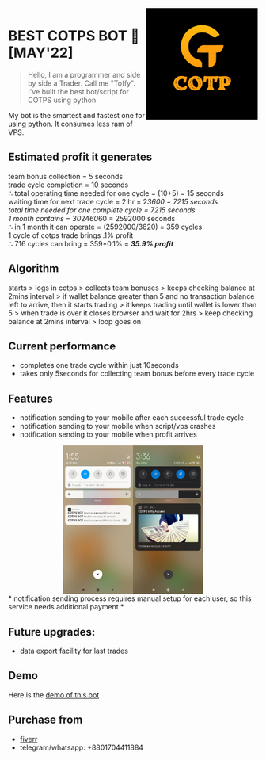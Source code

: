 <img src="img/cotps_logo.png" align="right" />

# BEST COTPS BOT :robot: [MAY'22] 
> Hello, I am a programmer and side by side a Trader. Call me "Toffy". I've built the best bot/script for COTPS using python.

My bot is the smartest and fastest one for using python. It consumes less ram of VPS.

## Estimated profit it generates
team bonus collection = 5 seconds <br/>
trade cycle completion = 10 seconds <br/>
∴ total operating time needed for one cycle = (10+5) = 15 seconds <br/>
waiting time for next trade cycle =  2 hr = 2*3600 = 7215 seconds <br/>
total time needed for one complete cycle =  7215 seconds <br/>
1 month contains = 30*24*60*60 = 2592000 seconds <br/>
∴ in 1 month it can operate = (2592000/3620) = 359 cycles <br/>
1 cycle of cotps trade brings .1% profit <br/>
∴ 716 cycles can bring = 359*0.1% = ***35.9% profit***

## Algorithm
starts > logs in cotps > collects team bonuses > keeps checking balance at 2mins interval > if wallet balance greater than 5 and no transaction balance left to arrive, then it starts trading > it keeps trading until wallet is lower than 5 > when trade is over it closes browser and wait for 2hrs > keep checking balance at 2mins interval > loop goes on

## Current performance
- completes one trade cycle within just 10seconds 
- takes only 5seconds for collecting team bonus before every trade cycle

## Features 
- notification sending to your mobile after each successful trade cycle
- notification sending to your mobile when script/vps crashes
- notification sending to your mobile when profit arrives 
<div style="display: flex; justify-content: center; align-items: center; height: 300px;">
    <img src="img/notification_1.jpg" height="300px" />
    <img src="img/notification_2.jpg" height="300px" />
</div>
* notification sending process requires manual setup for each user, so this service needs additional payment *

## Future upgrades:
- data export facility for last trades 

## Demo
Here is the [demo of this bot](https://www.loom.com/share/e57f284c7c6e416ba894a77ce93eb83f) 

## Purchase from
- [fiverr](https://www.fiverr.com/share/ERl0x0) 
- telegram/whatsapp: +8801704411884  
